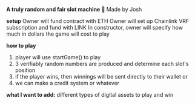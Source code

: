 
**A truly random and fair slot machine** 🎰
Made by Josh 

**setup**
Owner will fund contract with ETH
Owner will set up Chainlink VRF subscription and fund with LINK
In constructor, owner will specify how much in dollars the game will cost to play


 **how to play**
 1. player will use startGame() to play
 2. 3 verifiably random numbers are produced and determine each slot's position
 3. if the player wins, then winnings will be sent directly to their wallet or 
 4. we can make a credit system or whatever

**what I want to add:**
different types of digital assets to play and win

